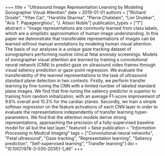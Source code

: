 +++
title = "Ultrasound Image Representation Learning by Modeling Sonographer Visual Attention"
date = 2019-01-01
authors = ["Richard Droste", "Yifan Cai", "Harshita Sharma", "Pierre Chatelain", "Lior Drukker", "Aris T. Papageorghiou", "J. Alison Noble"]
publication_types = ["1"]
abstract = "Image representations are commonly learned from class labels, which are a simplistic approximation of human image understanding. In this paper we demonstrate that transferable representations of images can be learned without manual annotations by modeling human visual attention. The basis of our analyses is a unique gaze tracking dataset of sonographers performing routine clinical fetal anomaly screenings. Models of sonographer visual attention are learned by training a convolutional neural network (CNN) to predict gaze on ultrasound video frames through visual saliency prediction or gaze-point regression. We evaluate the transferability of the learned representations to the task of ultrasound standard plane detection in two contexts. Firstly, we perform transfer learning by fine-tuning the CNN with a limited number of labeled standard plane images. We find that fine-tuning the saliency predictor is superior to training from random initialization, with an average F1-score improvement of 9.6% overall and 15.3% for the cardiac planes. Secondly, we train a simple softmax regression on the feature activations of each CNN layer in order to evaluate the representations independently of transfer learning hyper-parameters. We find that the attention models derive strong representations, approaching the precision of a fully-supervised baseline model for all but the last layer."
featured = false
publication = "*Information Processing in Medical Imaging*"
tags = ["Convolutional neural networks", "Fetal ultrasound", "Gaze tracking", "Representation learning", "Saliency prediction", "Self-supervised learning", "Transfer learning"]
doi = "10.1007/978-3-030-20351-1_46"
+++


